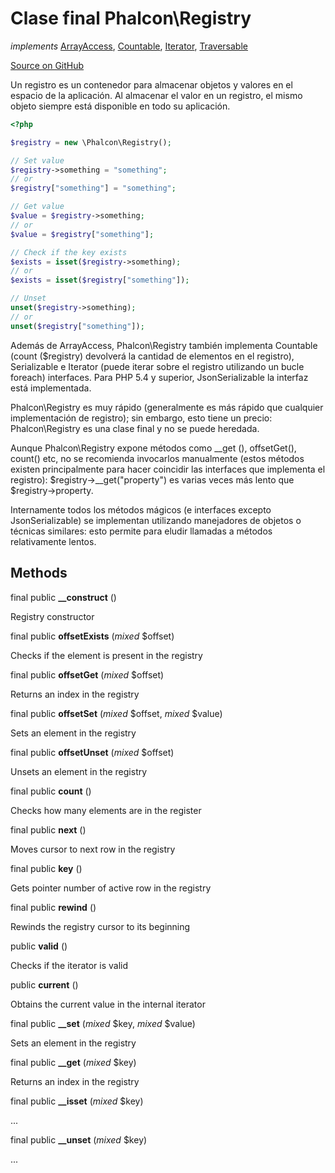 # Clase final **Phalcon\\Registry**

*implements* [ArrayAccess](http://php.net/manual/en/class.arrayaccess.php), [Countable](http://php.net/manual/en/class.countable.php), [Iterator](http://php.net/manual/en/class.iterator.php), [Traversable](http://php.net/manual/en/class.traversable.php)

<a href="https://github.com/phalcon/cphalcon/blob/master/phalcon/registry.zep" class="btn btn-default btn-sm">Source on GitHub</a>

Un registro es un contenedor para almacenar objetos y valores en el espacio de la aplicación. Al almacenar el valor en un registro, el mismo objeto siempre está disponible en todo su aplicación.

```php
<?php

$registry = new \Phalcon\Registry();

// Set value
$registry->something = "something";
// or
$registry["something"] = "something";

// Get value
$value = $registry->something;
// or
$value = $registry["something"];

// Check if the key exists
$exists = isset($registry->something);
// or
$exists = isset($registry["something"]);

// Unset
unset($registry->something);
// or
unset($registry["something"]);

```

Además de ArrayAccess, Phalcon\\Registry también implementa Countable (count ($registry) devolverá la cantidad de elementos en el registro), Serializable e Iterator (puede iterar sobre el registro utilizando un bucle foreach) interfaces. Para PHP 5.4 y superior, JsonSerializable la interfaz está implementada.

Phalcon\\Registry es muy rápido (generalmente es más rápido que cualquier implementación de registro); sin embargo, esto tiene un precio: Phalcon\\Registry es una clase final y no se puede heredada.

Aunque Phalcon\\Registry expone métodos como __get (), offsetGet(), count() etc, no se recomienda invocarlos manualmente (estos métodos existen principalmente para hacer coincidir las interfaces que implementa el registro): $registry->__get("property") es varias veces más lento que $registry->property.

Internamente todos los métodos mágicos (e interfaces excepto JsonSerializable) se implementan utilizando manejadores de objetos o técnicas similares: esto permite para eludir llamadas a métodos relativamente lentos.

## Methods

final public **__construct** ()

Registry constructor

final public **offsetExists** (*mixed* $offset)

Checks if the element is present in the registry

final public **offsetGet** (*mixed* $offset)

Returns an index in the registry

final public **offsetSet** (*mixed* $offset, *mixed* $value)

Sets an element in the registry

final public **offsetUnset** (*mixed* $offset)

Unsets an element in the registry

final public **count** ()

Checks how many elements are in the register

final public **next** ()

Moves cursor to next row in the registry

final public **key** ()

Gets pointer number of active row in the registry

final public **rewind** ()

Rewinds the registry cursor to its beginning

public **valid** ()

Checks if the iterator is valid

public **current** ()

Obtains the current value in the internal iterator

final public **__set** (*mixed* $key, *mixed* $value)

Sets an element in the registry

final public **__get** (*mixed* $key)

Returns an index in the registry

final public **__isset** (*mixed* $key)

...

final public **__unset** (*mixed* $key)

...